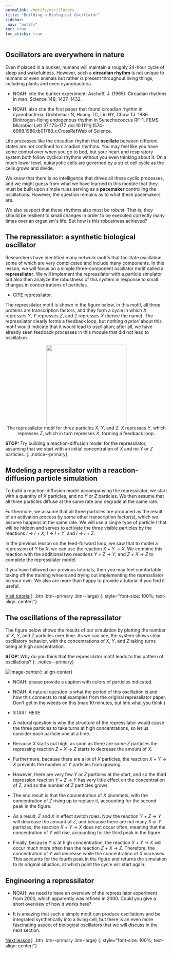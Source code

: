 ```yaml
---
permalink: /motifs/oscillators
title: "Building a Biological Oscillator"
sidebar:
 nav: "motifs"
toc: true
toc_sticky: true
---
```


## Oscillators are everywhere in nature

Even if placed in a bunker, humans will maintain a roughly 24-hour cycle of sleep and wakefulness. However, such a **circadian rhythm** is not unique to humans or even animals but rather is present throughout living things, including plants and even cyanobacteria.

* NOAH: cite the bunker experiment: Aschoff, J. (1965). Circadian rhythms in man. Science 148, 1427–1432.

* NOAH: also cite the first paper that found circadian rhythm in cyanobacteria: Grobbelaar N, Huang TC, Lin HY, Chow TJ. 1986. Dinitrogen-fixing endogenous rhythm in Synechococcus RF-1. FEMS Microbiol Lett 37:173–177. doi:10.1111/j.1574-6968.1986.tb01788.x.CrossRefWeb of Science.

Life processes like the circadian rhythm that **oscillate** between different states are not confined to circadian rhythms. You may feel like you have some control over when you go to bed, but your heart and respiratory system both follow cyclical rhythms without you even thinking about it. On a much lower level, eukaryotic cells are governed by a strict cell cycle as the cells grows and divide.

We know that there is no intelligence that drives all these cyclic processes, and we might guess from what we have learned in this module that they must be built upon simple rules serving as a **pacemaker** controlling the oscillations. However, the question remains as to what these pacemakers are.

We also suspect that these rhythms also must be *robust*. That is, they should be resilient to small changes in order to be executed correctly many times over an organism's life. But how is this robustness achieved?

## The repressilator: a synthetic biological oscillator

Researchers have identified many network motifs that facilitate oscillation, some of which are very complicated and include many components. In this lesson, we will focus on a simple three-component oscillator motif called a **repressilator**. We will implement the repressilator with a particle simulator but also then analyze the robustness of this system in response to small changes in concentrations of particles.

* CITE repressilator.

The repressilator motif is shown in the figure below. In this motif, all three proteins are transcription factors, and they form a cycle in which *X* represses *Y*, *Y* represses *Z*, and *Z* represses *X* (hence the name). The repressilator clearly forms a feedback loop, but nothing *a priori* about this motif would indicate that it would lead to oscillation; after all, we have already seen feedback processes in this module that did not lead to oscillation.

<center>
<img src="../assets/images/repressilator.png" width="250">
<figcaption>The repressilator motif for three particles <em>X</em>, <em>Y</em>, and <em>Z</em>. <em>X</em> represses <em>Y</em>, which represses <em>Z</em>, which in turn represses <em>X</em>, forming a feedback loop.</figcaption>
</center>

**STOP:** Try building a reaction-diffusion model for the repressilator, assuming that we start with an initial concentration of *X* and no *Y* or *Z* particles.
{: .notice--primary}

## Modeling a repressilator with a reaction-diffusion particle simulation

To build a reaction-diffusion model accompanying the repressilator, we start with a quantity of *X* particles, and no *Y* or *Z* particles. We then assume that all three particles diffuse at the same rate and degrade at the same rate.

Furthermore, we assume that all three particles are produced as the result of an activation process by some other transcription factor(s), which we assume happens at the same rate. We will use a single type of particle *I* that will be hidden and serves to activate the three visible particles by the reactions *I* → *I* + *X*, *I* → *I* + *Y*, and *I* → *I* + *Z*.

In the previous lesson on the feed-forward loop, we saw that to model a repression of *Y* by *X*, we can use the reaction *X* + *Y* → *X*. We combine this reaction with the additional two reactions *Y* + *Z* → *Y*, and *Z* + *X* → *Z* to complete the repressilator model.

If you have followed our previous tutorials, then you may feel comfortable taking off the training wheels and trying out implementing the repressilator on your own. We also are more than happy to provide a tutorial if you find it useful.

[Visit tutorial](tutorial_oscillators){: .btn .btn--primary .btn--large}
{: style="font-size: 100%; text-align: center;"}

## The oscillations of the repressilator

The figure below shows the results of our simulation by plotting the number of *X*, *Y*, and *Z* particles over time. As we can see, the system shows clear oscillatory behavior, with the concentrations of *X*, *Y*, and *Z* taking turns being at high concentration.

**STOP:** Why do you think that the repressilator motif leads to this pattern of oscillations?
{: .notice--primary}

![image-center](../assets/images/repress_graph.PNG){: .align-center}

* NOAH: please provide a caption with colors of particles indicated.

* NOAH: A natural question is what the period of this oscillation is and how this connects to real examples from the original repressilator paper.  Don't get in the weeds on this (max 10 minutes, but lmk what you think.)

* START HERE

* A natural question is why the structure of the repressilator would cause the three particles to take turns at high concentrations, so let us consider each particle one at a time.

* Because *X* starts out high, as soon as there are some *Z* particles the repressing reaction *Z* + *X* → *Z* starts to decrease the amount of *X*.

* Furthermore, because there are a lot of *X* particles, the reaction *X* + *Y* → *X* prevents the number of *Y* particles from growing.

* However, there are very few *Y* or *Z* particles at the start, and so the third repression reaction *Y* + *Z* → *Y* has very little effect on the concentration of *Z*, and so the number of *Z* particles grows.

* The end result is that the concentration of *X* plummets, with the concentration of *Z* rising up to replace it, accounting for the second peak in the figure.

* As a result, *Z* and *X* in effect switch roles.  Now the reaction *Y* + *Z* → *Y* will decrease the amount of *Z*, and because there are not many *X* or *Y* particles, the reaction *X* + *Y* → *X* does not occur often, meaning that the concentration of *Y* will rise, accounting for the third peak in the figure.

* Finally, because *Y* is at high concentration, the reaction *X* + *Y* → *X* will occur much more often than the reaction *Z* + *X* → *Z*. Therefore, the concentration of *Y* will decrease while the concentration of *X* increases.  This accounts for the fourth peak in the figure and returns the simulation to its original situation, at which point the cycle will start again.

## Engineering a repressilator

* NOAH: we need to have an overview of the repressilator experiment from 2000, which apparently was refined in 2000.  Could you give a short overview of how it works here?

* It is amazing that such a simple motif can produce oscillations and be integrated synthetically into a living cell, but there is an even more fascinating aspect of biological oscillators that we will discuss in the next section.

[Next lesson](robust){: .btn .btn--primary .btn-large}
{: style="font-size: 100%; text-align: center;"}

